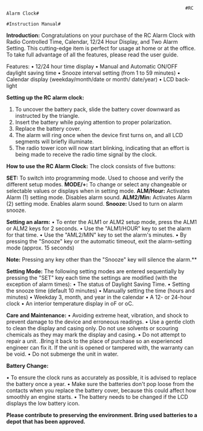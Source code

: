                                                                       #RC Alarm Clock#
                                                                     #Instruction Manual#

**Introduction:** Congratulations on your purchase of the RC Alarm Clock with Radio Controlled Time, Calendar, 12/24 Hour Display, and Two Alarm Setting. This cutting-edge item is perfect for usage at home or at the office. To take full advantage of all the features, please read the user guide.
 
 Features:
•	12/24 hour time display
•	Manual and Automatic ON/OFF daylight saving time
•	Snooze interval setting (from 1 to 59 minutes)
•	Calendar display (weekday/month/date or month/ date/year)
•	LCD back-light

**Setting up the RC alarm clock:**
 
1.	To uncover the battery pack, slide the battery cover downward as instructed by the triangle.
2.	Insert the battery while paying attention to proper polarization.
3.	Replace the battery cover.
4.	The alarm will ring once when the device first turns on, and all LCD segments will briefly illuminate.
5.	The radio tower icon will now start blinking, indicating that an effort is being made to receive the radio time signal by the clock.

**How to use the RC Alarm Clock:**
The clock consists of five buttons:
 
**SET:** To switch into programming mode.
     Used to choose and verify the different setup modes.
**MODE/+:** To change or select any changeable or selectable values or displays when in setting mode.
**ALM/Hour:** Activates Alarm (1) setting mode. 
              Disables alarm sound.
**ALM2/Min:** Activates Alarm (2) setting mode. 
              Enables alarm sound.
**Snooze:** Used to turn on alarm snooze.

**Setting an alarm:**
•	To enter the ALM1 or ALM2 setup mode, press the ALM1 or ALM2 keys for 2 seconds.
•	Use the "ALM1/HOUR" key to set the alarm for that time.
•	Use the "AML2/MIN" key to set the alarm's minutes.
•	By pressing the "Snooze" key or the automatic timeout, exit the alarm-setting mode (approx. 15 seconds)

**Note:** Pressing any key other than the "Snooze" key will silence the alarm.**

**Setting Mode:** The following setting modes are entered sequentially by pressing the "SET" key each time the settings are modified (with the exception of alarm times):
•	The status of Daylight Saving Time.
•	Setting the snooze time (default 10 minutes)
•	Manually setting the time (hours and minutes)
•	Weekday 3, month, and year in the calendar
•	A 12- or 24-hour clock
•	An interior temperature display in oF or oC.

**Care and Maintenance:** 
•	Avoiding extreme heat, vibration, and shock to prevent damage to the device and erroneous readings.
•	Use a gentle cloth to clean the display and casing only. Do not use solvents or scouring chemicals as they may mark the display and casing.
•	Do not attempt to repair a unit. .Bring it back to the place of purchase so an experienced engineer can fix it. If the unit is opened or tampered with, the warranty can be void.
•	Do not submerge the unit in water.


**Battery Change:**

•	To ensure the clock runs as accurately as possible, it is advised to replace the battery once a year.
•	Make sure the batteries don't pop loose from the contacts when you replace the battery cover, because this could affect how smoothly an engine starts.
•	The battery needs to be changed if the LCD displays the low battery icon. 

**Please contribute to preserving the environment. Bring used batteries to a depot that has been approved.**
